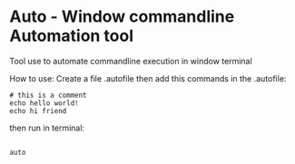  # Auto - Window commandline Automation tool

 Tool use to automate commandline execution in window terminal

How to use:
Create a file .autofile then add this commands in the .autofile:
```
# this is a comment
echo hello world!
echo hi friend
```

then run in terminal:
```

auto
```